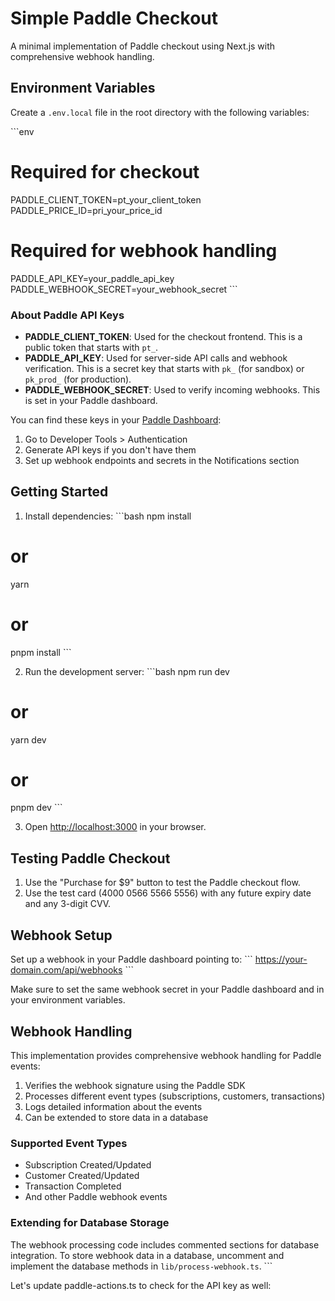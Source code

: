 # Simple Paddle Checkout

A minimal implementation of Paddle checkout using Next.js with comprehensive webhook handling.

## Environment Variables

Create a `.env.local` file in the root directory with the following variables:

\`\`\`env
# Required for checkout
PADDLE_CLIENT_TOKEN=pt_your_client_token
PADDLE_PRICE_ID=pri_your_price_id

# Required for webhook handling
PADDLE_API_KEY=your_paddle_api_key
PADDLE_WEBHOOK_SECRET=your_webhook_secret
\`\`\`

### About Paddle API Keys

- **PADDLE_CLIENT_TOKEN**: Used for the checkout frontend. This is a public token that starts with `pt_`.
- **PADDLE_API_KEY**: Used for server-side API calls and webhook verification. This is a secret key that starts with `pk_` (for sandbox) or `pk_prod_` (for production).
- **PADDLE_WEBHOOK_SECRET**: Used to verify incoming webhooks. This is set in your Paddle dashboard.

You can find these keys in your [Paddle Dashboard](https://vendors.paddle.com/authentication):
1. Go to Developer Tools > Authentication
2. Generate API keys if you don't have them
3. Set up webhook endpoints and secrets in the Notifications section

## Getting Started

1. Install dependencies:
\`\`\`bash
npm install
# or
yarn
# or
pnpm install
\`\`\`

2. Run the development server:
\`\`\`bash
npm run dev
# or
yarn dev
# or
pnpm dev
\`\`\`

3. Open [http://localhost:3000](http://localhost:3000) in your browser.

## Testing Paddle Checkout

1. Use the "Purchase for $9" button to test the Paddle checkout flow.
2. Use the test card (4000 0566 5566 5556) with any future expiry date and any 3-digit CVV.

## Webhook Setup

Set up a webhook in your Paddle dashboard pointing to:
\`\`\`
https://your-domain.com/api/webhooks
\`\`\`

Make sure to set the same webhook secret in your Paddle dashboard and in your environment variables.

## Webhook Handling

This implementation provides comprehensive webhook handling for Paddle events:

1. Verifies the webhook signature using the Paddle SDK
2. Processes different event types (subscriptions, customers, transactions)
3. Logs detailed information about the events
4. Can be extended to store data in a database

### Supported Event Types

- Subscription Created/Updated
- Customer Created/Updated
- Transaction Completed
- And other Paddle webhook events

### Extending for Database Storage

The webhook processing code includes commented sections for database integration.
To store webhook data in a database, uncomment and implement the database methods in `lib/process-webhook.ts`.
\`\`\`

Let's update paddle-actions.ts to check for the API key as well:
